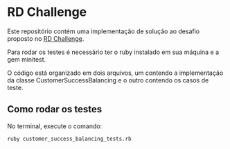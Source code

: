 # RD Challenge

Este repositório contém uma implementação de solução ao desafio proposto no [RD Challenge](https://tech.rdstation.com/).

Para rodar os testes é necessário ter o ruby instalado em sua máquina e a gem minitest.

O código está organizado em dois arquivos, um contendo a implementação da classe CustomerSuccessBalancing e o outro contendo os casos de teste.
## Como rodar os testes

No terminal, execute o comando:

```
ruby customer_success_balancing_tests.rb
```
